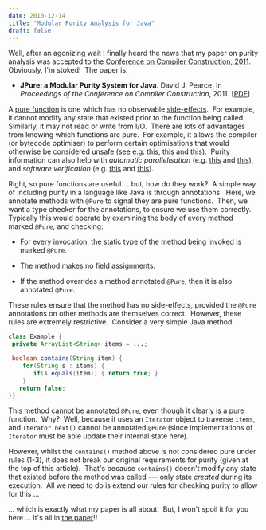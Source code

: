 ```yaml
---
date: 2010-12-14
title: "Modular Purity Analysis for Java"
draft: false
---
```


Well, after an agonizing wait I finally heard the news that my paper on purity analysis was accepted to the [Conference on Compiler Construction, 2011](http://www.complang.tuwien.ac.at/cc2011/).  Obviously, I'm stoked!  The paper is:
   * **JPure: a Modular Purity System for Java**.  David J. Pearce.  In *Proceedings of the Conference on Compiler Construction*, 2011.  [[PDF](http://homepages.ecs.vuw.ac.nz/%7Edjp/files/CC11a.pdf)]


A [pure function](http://wikipedia.org/wiki/Pure_function) is one which has no observable [side-effects](http://wikipedia.org/wiki/Side_effect_(computer_science)).  For example, it cannot modify any state that existed prior to the function being called.  Similarly, it may not read or write from I/O.  There are lots of advantages from knowing which functions are pure.  For example, it allows the compiler (or bytecode optimiser) to perform certain optimisations that would otherwise be considered unsafe (see e.g. [this](http://citeseerx.ist.psu.edu/viewdoc/download;jsessionid=85DD615CAB9598700B76D69696BF4FCB?doi=10.1.1.24.1447&rep=rep1&type=pdf), [this](http://citeseerx.ist.psu.edu/viewdoc/download?doi=10.1.1.90.2478&rep=rep1&type=pdf) and [this](ftp://130.88.199.10/pub/apt/papers/ZhaoRogersKirkhamWatson_ICOOOLPS2008_purity.pdf)).  Purity information can also help with *automatic parallelisation* (e.g. [this](http://citeseerx.ist.psu.edu/viewdoc/download?doi=10.1.1.96.6514&rep=rep1&type=pdf) and [this](http://portal.acm.org/citation.cfm?id=1806596.1806638)), and *software verification* (e.g. [this](http://citeseerx.ist.psu.edu/viewdoc/download?doi=10.1.1.4.9622&rep=rep1&type=pdf) and [this](http://citeseerx.ist.psu.edu/viewdoc/download?doi=10.1.1.61.1997&rep=rep1&type=pdf)).

Right, so pure functions are useful ... but, how do they work?  A simple way of including purity in a language like Java is through annotations.  Here, we annotate methods with `@Pure` to signal they are pure functions.  Then, we want a type checker for the annotations, to ensure we use them correctly.  Typically this would operate by examining the body of every method marked `@Pure`, and checking:
   * For every invocation, the static type of the method being invoked is marked `@Pure`.

   * The method makes no field assignments.

   * If the method overrides a method annotated `@Pure`, then it is also annotated `@Pure`.


These rules ensure that the method has no side-effects, provided the `@Pure` annotations on other methods are themselves correct.  However, these rules are extremely restrictive.  Consider a very simple Java method:

```java
class Example {
 private ArrayList<String> items = ...;

 boolean contains(String item) {
    for(String s : items) {
       if(s.equals(item)) { return true; }
    }
   return false;
}}
```

This method cannot be annotated `@Pure`, even though it clearly is a pure function.  Why?  Well, because it uses an `Iterator` object to traverse `items`, and `Iterator.next()` cannot be annotated `@Pure` (since implementations of `Iterator` must be able update their internal state here).

However, whilst the `contains()` method above is not considered pure under rules (1-3), it does not break our original requirements for purity (given at the top of this article).  That's because `contains()` doesn't modify any state that existed before the method was called --- only state *created* during its execution.  All we need to do is extend our rules for checking purity to allow for this ...

... which is exactly what my paper is all about.  But, I won't spoil it for you here ...  it's all in [the paper](/publications/pea11_cc/)!!
